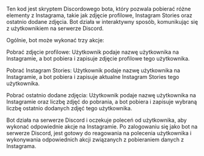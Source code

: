 Ten kod jest skryptem Discordowego bota, który pozwala pobierać różne elementy z Instagrama, takie jak zdjęcie profilowe, Instagram Stories oraz ostatnio dodane zdjęcia. Bot działa w interaktywny sposób, komunikując się z użytkownikiem na serwerze Discord.

Ogólnie, bot może wykonać trzy akcje:

Pobrać zdjęcie profilowe: Użytkownik podaje nazwę użytkownika na Instagramie, a bot pobiera i zapisuje zdjęcie profilowe tego użytkownika.

Pobrać Instagram Stories: Użytkownik podaje nazwę użytkownika na Instagramie, a bot pobiera i zapisuje aktualne Instagram Stories tego użytkownika.

Pobrać ostatnio dodane zdjęcia: Użytkownik podaje nazwę użytkownika na Instagramie oraz liczbę zdjęć do pobrania, a bot pobiera i zapisuje wybraną liczbę ostatnio dodanych zdjęć tego użytkownika.

Bot działa na serwerze Discord i oczekuje poleceń od użytkownika, aby wykonać odpowiednie akcje na Instagramie. Po zalogowaniu się jako bot na serwerze Discord, jest gotowy do reagowania na polecenia użytkownika i wykonywania odpowiednich akcji związanych z pobieraniem danych z Instagrama.